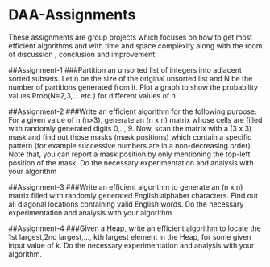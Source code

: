 # DAA-Assignments

These assignments are group projects which focuses on how to get most efficient algorithms and with time and space complexity along with the room of discussion , conclusion and improvement.

##Assignment-1
###Partition an unsorted list of integers into adjacent sorted subsets. Let n be the size of the original unsorted list and N be the number of partitions generated from it. Plot a graph to show the probability values Prob(N=2,3,... etc.) for different values of n

##Assignment-2
###Write an efficient algorithm for the following purpose. For a given value of n (n>3), generate an (n x n) matrix whose cells are filled with randomly generated digits 0,.., 9. Now, scan the matrix with a (3 x 3) mask and find out those masks (mask positions) which contain a specific pattern (for example successive numbers are in a non-decreasing order). Note that, you can report a mask position by only mentioning the top-left position of the mask. Do the necessary experimentation and analysis with your algorithm

##Assignment-3
###Write an efficient algorithm to generate an (n x n) matrix filled with randomly generated English alphabet characters. Find out all diagonal locations containing valid English words. Do the necessary experimentation and analysis with your algorithm

##Assignment-4
###Given a Heap, write an efficient algorithm to locate the 1st largest,2nd largest,..., kth largest element in the Heap, for some given input value of k. Do the necessary experimentation and analysis with your algorithm.






